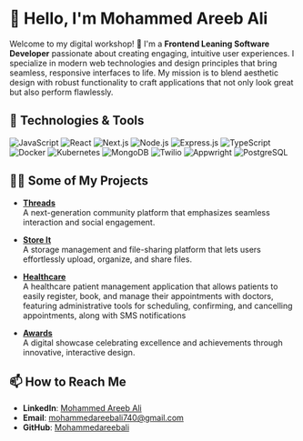 # 👋 Hello, I'm Mohammed Areeb Ali

Welcome to my digital workshop! 🚀 I'm a **Frontend Leaning Software Developer** passionate about creating engaging, intuitive user experiences. I specialize in modern web technologies and design principles that bring seamless, responsive interfaces to life. My mission is to blend aesthetic design with robust functionality to craft applications that not only look great but also perform flawlessly.

## 🧰 Technologies & Tools

![JavaScript](https://img.shields.io/badge/Code-JavaScript-informational?style=flat&logo=javascript&logoColor=white&color=2bbc8a)
![React](https://img.shields.io/badge/Code-React-informational?style=flat&logo=react&logoColor=white&color=2bbc8a)
![Next.js](https://img.shields.io/badge/Code-Next.js-informational?style=flat&logo=next.js&logoColor=white&color=2bbc8a)
![Node.js](https://img.shields.io/badge/Code-Node.js-informational?style=flat&logo=node.js&logoColor=white&color=2bbc8a)
![Express.js](https://img.shields.io/badge/Code-Express.js-informational?style=flat&logo=express&logoColor=white&color=2bbc8a)
![TypeScript](https://img.shields.io/badge/Code-Typescript-informational?style=flat&logo=typescript&logoColor=white&color=2bbc8a)
![Docker](https://img.shields.io/badge/Tools-Docker-informational?style=flat&logo=docker&logoColor=white&color=2bbc8a)
![Kubernetes](https://img.shields.io/badge/Tools-Kubernetes-informational?style=flat&logo=kubernetes&logoColor=white&color=2bbc8a)
![MongoDB](https://img.shields.io/badge/Tools-MongoDB-informational?style=flat&logo=mongodb&logoColor=white&color=2bbc8a)
![Twilio](https://img.shields.io/badge/Tools-Twilio-informational?style=flat&logo=twilio&logoColor=white&color=2bbc8a)
![Appwright](https://img.shields.io/badge/Tools-Appwright-informational?style=flat&logo=appwright&logoColor=white&color=2bbc8a)
![PostgreSQL](https://img.shields.io/badge/Database-PostgreSQL-informational?style=flat&logo=postgresql&logoColor=white&color=2bbc8a)

## 👨‍💻 Some of My Projects

- **[Threads](https://threads-sable-phi.vercel.app)**  
  A next-generation community platform that emphasizes seamless interaction and social engagement.

- **[Store It](https://github.com/Mohammedareebali/Mohammedareebali/tree/main)**  
  A storage management and file-sharing platform that lets users effortlessly upload, organize, and share files.

- **[Healthcare](https://github.com/Mohammedareebali/Mohammedareebali/tree/main)**  
 A healthcare patient management application that allows patients to easily register, book, and manage their appointments with doctors, featuring administrative tools for scheduling,   confirming, and cancelling appointments, along with SMS notifications

- **[Awards](https://github.com/Mohammedareebali/Mohammedareebali/tree/main)**  
  A digital showcase celebrating excellence and achievements through innovative, interactive design.

## 📫 How to Reach Me

- **LinkedIn**: [Mohammed Areeb Ali](https://linkedin.com/in/yourusername)
- **Email**: [mohammedareebali740@gmail.com](mailto:mohammedareebali740@gmail.com)
- **GitHub**: [Mohammedareebali](https://github.com/Mohammedareebali/Mohammedareebali/tree/main)
